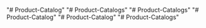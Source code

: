 "# Product-Catalog" 
"# Product-Catalogs" 
"# Product-Catalogs" 
"# Product-Catalog" 
"# Product-Catalog" 
"# Product-Catalogs" 
